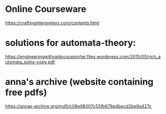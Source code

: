 # Online Courseware #

https://craftinginterpreters.com/contents.html

# solutions for automata-theory:
https://engineeringwithrajdocsupporter.files.wordpress.com/2015/05/rich_automata_solns-copy.pdf

# anna's archive (website containing free pdfs)
https://annas-archive.org/md5/c08e98007c55fb678e4becd2be9a427c